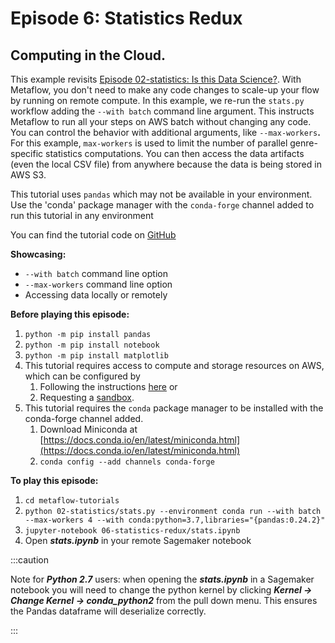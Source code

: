 # Episode 6: Statistics Redux

## Computing in the Cloud.

This example revisits [Episode 02-statistics: Is this Data Science?](../season-1-the-local-experience/episode02). With Metaflow, you don't need to make any code changes to scale-up your flow by running on remote compute. In this example, we re-run the `stats.py` workflow adding the `--with batch` command line argument. This instructs Metaflow to run all your steps on AWS batch without changing any code. You can control the behavior with additional arguments, like `--max-workers`**.** For this example, `max-workers` is used to limit the number of parallel genre-specific statistics computations. You can then access the data artifacts \(even the local CSV file\) from anywhere because the data is being stored in AWS S3.

This tutorial uses `pandas` which may not be available in your environment. Use the 'conda' package manager with the `conda-forge` channel added to run this tutorial in any environment

You can find the tutorial code on [GitHub](https://github.com/Netflix/metaflow/tree/master/metaflow/tutorials/06-statistics-redux)

**Showcasing:**

- `--with batch` command line option
- `--max-workers` command line option
- Accessing data locally or remotely

**Before playing this episode:**

1. `python -m pip install pandas`
2. `python -m pip install notebook`
3. `python -m pip install matplotlib`
4. This tutorial requires access to compute and storage resources on AWS, which can be configured by
   1. Following the instructions [here](https://outerbounds.com/docs/admin/metaflow-on-aws/deployment-guide) or
   2. Requesting a [sandbox](../../../metaflow-on-aws/metaflow-sandbox).
5. This tutorial requires the `conda` package manager to be installed with the conda-forge channel added.
   1. Download Miniconda at [https://docs.conda.io/en/latest/miniconda.html](https://docs.conda.io/en/latest/miniconda.html)
   2. `conda config --add channels conda-forge`

**To play this episode:**

1. `cd metaflow-tutorials`
2. `python 02-statistics/stats.py --environment conda run --with batch --max-workers 4 --with conda:python=3.7,libraries="{pandas:0.24.2}"`
3. `jupyter-notebook 06-statistics-redux/stats.ipynb`
4. Open _**stats.ipynb**_ in your remote Sagemaker notebook

:::caution

Note for _**Python 2.7**_ users: when opening the _**stats.ipynb**_ in a Sagemaker notebook you will need to change the python kernel by clicking _**Kernel -&gt; Change Kernel -&gt; conda_python2**_ from the pull down menu. This ensures the Pandas dataframe will deserialize correctly.

:::

<TutorialsLink link="../../tutorials"/>
